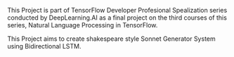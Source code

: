 This Project is part of TensorFlow Developer Profesional Spealization series conducted by DeepLearning.AI as a final project on the third courses of this series, Natural Language Processing in TensorFlow. 

This Project aims to create shakespeare style Sonnet Generator System using Bidirectional LSTM. 